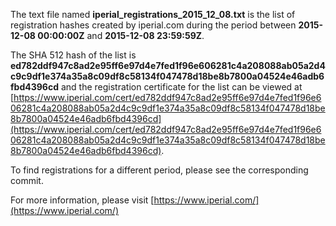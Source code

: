 The text file named **iperial_registrations_2015_12_08.txt** is the list of registration hashes created by iperial.com during the period between **2015-12-08 00:00:00Z** and **2015-12-08 23:59:59Z**.

The SHA 512 hash of the list is **ed782ddf947c8ad2e95ff6e97d4e7fed1f96e606281c4a208088ab05a2d4c9c9df1e374a35a8c09df8c58134f047478d18be8b7800a04524e46adb6fbd4396cd** and the registration certificate for the list can be viewed at [https://www.iperial.com/cert/ed782ddf947c8ad2e95ff6e97d4e7fed1f96e606281c4a208088ab05a2d4c9c9df1e374a35a8c09df8c58134f047478d18be8b7800a04524e46adb6fbd4396cd](https://www.iperial.com/cert/ed782ddf947c8ad2e95ff6e97d4e7fed1f96e606281c4a208088ab05a2d4c9c9df1e374a35a8c09df8c58134f047478d18be8b7800a04524e46adb6fbd4396cd).

To find registrations for a different period, please see the corresponding commit.

For more information, please visit [https://www.iperial.com/](https://www.iperial.com/)
